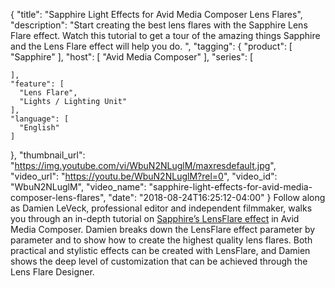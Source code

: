 {
  "title": "Sapphire Light Effects for Avid Media Composer Lens Flares",
  "description": "Start creating the best lens flares with the Sapphire Lens Flare effect. Watch this tutorial to get a tour of the amazing things Sapphire and the Lens Flare effect will help you do.  ",
  "tagging": {
    "product": [
      "Sapphire"
    ],
    "host": [
      "Avid Media Composer"
    ],
    "series": [

    ],
    "feature": [
      "Lens Flare",
      "Lights / Lighting Unit"
    ],
    "language": [
      "English"
    ]
  },
  "thumbnail_url": "https://img.youtube.com/vi/WbuN2NLuglM/maxresdefault.jpg",
  "video_url": "https://youtu.be/WbuN2NLuglM?rel=0",
  "video_id": "WbuN2NLuglM",
  "video_name": "sapphire-light-effects-for-avid-media-composer-lens-flares",
  "date": "2018-08-24T16:25:12-04:00"
}
Follow along as Damien LeVeck, professional editor and independent filmmaker, walks you through an in-depth tutorial on [Sapphire’s LensFlare effect](/videos/?tags=feature:Lens%20Flare%20Effect&search=) in Avid Media Composer.  Damien breaks down the LensFlare effect parameter by parameter and to show how to create the highest quality lens flares.  Both practical and stylistic effects can be created with LensFlare, and Damien shows the deep level of customization that can be achieved through the Lens Flare Designer.

